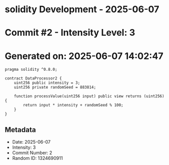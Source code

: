 ﻿# solidity Development - 2025-06-07
# Commit #2 - Intensity Level: 3
# Generated on: 2025-06-07 14:02:47
```solidity
pragma solidity ^0.8.0;

contract DataProcessor2 {
    uint256 public intensity = 3;
    uint256 private randomSeed = 883814;

    function processValue(uint256 input) public view returns (uint256) {
        return input * intensity + randomSeed % 100;
    }
}
```
## Metadata
- Date: 2025-06-07
- Intensity: 3
- Commit Number: 2
- Random ID: 1324690911
